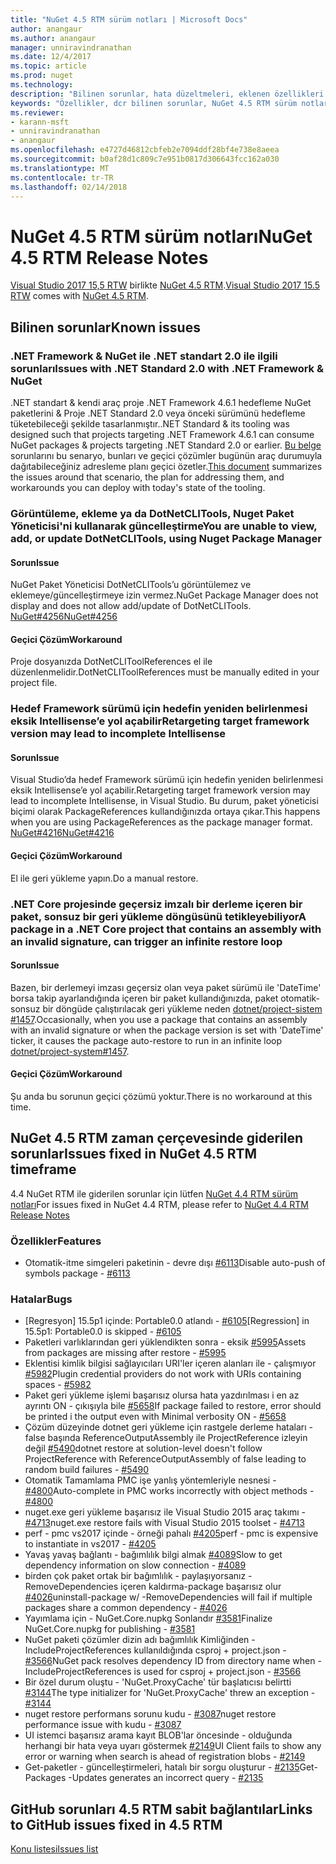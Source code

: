 ```yaml
---
title: "NuGet 4.5 RTM sürüm notları | Microsoft Docs"
author: anangaur
ms.author: anangaur
manager: unniravindranathan
ms.date: 12/4/2017
ms.topic: article
ms.prod: nuget
ms.technology: 
description: "Bilinen sorunlar, hata düzeltmeleri, eklenen özellikleri ve dcr dahil olmak üzere NuGet 4.5 RTM için sürüm notları."
keywords: "Özellikler, dcr bilinen sorunlar, NuGet 4.5 RTM sürüm notları, hata düzeltmeleri eklendi"
ms.reviewer:
- karann-msft
- unniravindranathan
- anangaur
ms.openlocfilehash: e4727d46812cbfeb2e7094ddf28bf4e738e8aeea
ms.sourcegitcommit: b0af28d1c809c7e951b0817d306643fcc162a030
ms.translationtype: MT
ms.contentlocale: tr-TR
ms.lasthandoff: 02/14/2018
---
```

# <a name="nuget-45-rtm-release-notes"></a><span data-ttu-id="24443-104">NuGet 4.5 RTM sürüm notları</span><span class="sxs-lookup"><span data-stu-id="24443-104">NuGet 4.5 RTM Release Notes</span></span>

<span data-ttu-id="24443-105">[Visual Studio 2017 15,5 RTW](https://www.visualstudio.com/news/releasenotes/vs2017-relnotes) birlikte [NuGet 4.5 RTM](https://dist.nuget.org/win-x86-commandline/v4.5.0/nuget.exe).</span><span class="sxs-lookup"><span data-stu-id="24443-105">[Visual Studio 2017 15.5 RTW](https://www.visualstudio.com/news/releasenotes/vs2017-relnotes) comes with [NuGet 4.5 RTM](https://dist.nuget.org/win-x86-commandline/v4.5.0/nuget.exe).</span></span>

## <a name="known-issues"></a><span data-ttu-id="24443-106">Bilinen sorunlar</span><span class="sxs-lookup"><span data-stu-id="24443-106">Known issues</span></span>

### <a name="issues-with-net-standard-20-with-net-framework--nuget"></a><span data-ttu-id="24443-107">.NET Framework & NuGet ile .NET standart 2.0 ile ilgili sorunları</span><span class="sxs-lookup"><span data-stu-id="24443-107">Issues with .NET Standard 2.0 with .NET Framework & NuGet</span></span> 

<span data-ttu-id="24443-108">.NET standart & kendi araç proje .NET Framework 4.6.1 hedefleme NuGet paketlerini & Proje .NET Standard 2.0 veya önceki sürümünü hedefleme tüketebileceği şekilde tasarlanmıştır.</span><span class="sxs-lookup"><span data-stu-id="24443-108">.NET Standard & its tooling was designed such that projects targeting .NET Framework 4.6.1 can consume NuGet packages & projects targeting .NET Standard 2.0 or earlier.</span></span> <span data-ttu-id="24443-109">[Bu belge](https://github.com/dotnet/standard/issues/481) sorunlarını bu senaryo, bunları ve geçici çözümler bugünün araç durumuyla dağıtabileceğiniz adresleme planı geçici özetler.</span><span class="sxs-lookup"><span data-stu-id="24443-109">[This document](https://github.com/dotnet/standard/issues/481) summarizes the issues around that scenario, the plan for addressing them, and workarounds you can deploy with today's state of the tooling.</span></span>

### <a name="you-are-unable-to-view-add-or-update-dotnetclitools-using-nuget-package-manager"></a><span data-ttu-id="24443-110">Görüntüleme, ekleme ya da DotNetCLITools, Nuget Paket Yöneticisi'ni kullanarak güncelleştirme</span><span class="sxs-lookup"><span data-stu-id="24443-110">You are unable to view, add, or update DotNetCLITools, using Nuget Package Manager</span></span>

#### <a name="issue"></a><span data-ttu-id="24443-111">Sorun</span><span class="sxs-lookup"><span data-stu-id="24443-111">Issue</span></span>

<span data-ttu-id="24443-112">NuGet Paket Yöneticisi DotNetCLITools’u görüntülemez ve eklemeye/güncelleştirmeye izin vermez.</span><span class="sxs-lookup"><span data-stu-id="24443-112">NuGet Package Manager does not display and does not allow add/update of DotNetCLITools.</span></span> [<span data-ttu-id="24443-113">NuGet#4256</span><span class="sxs-lookup"><span data-stu-id="24443-113">NuGet#4256</span></span>](https://github.com/NuGet/Home/issues/4256)

#### <a name="workaround"></a><span data-ttu-id="24443-114">Geçici Çözüm</span><span class="sxs-lookup"><span data-stu-id="24443-114">Workaround</span></span>

<span data-ttu-id="24443-115">Proje dosyanızda DotNetCLIToolReferences el ile düzenlenmelidir.</span><span class="sxs-lookup"><span data-stu-id="24443-115">DotNetCLIToolReferences must be manually edited in your project file.</span></span>

### <a name="retargeting-target-framework-version-may-lead-to-incomplete-intellisense"></a><span data-ttu-id="24443-116">Hedef Framework sürümü için hedefin yeniden belirlenmesi eksik Intellisense’e yol açabilir</span><span class="sxs-lookup"><span data-stu-id="24443-116">Retargeting target framework version may lead to incomplete Intellisense</span></span>

#### <a name="issue"></a><span data-ttu-id="24443-117">Sorun</span><span class="sxs-lookup"><span data-stu-id="24443-117">Issue</span></span>

<span data-ttu-id="24443-118">Visual Studio’da hedef Framework sürümü için hedefin yeniden belirlenmesi eksik Intellisense’e yol açabilir.</span><span class="sxs-lookup"><span data-stu-id="24443-118">Retargeting target framework version may lead to incomplete Intellisense, in Visual Studio.</span></span> <span data-ttu-id="24443-119">Bu durum, paket yöneticisi biçimi olarak PackageReferences kullandığınızda ortaya çıkar.</span><span class="sxs-lookup"><span data-stu-id="24443-119">This happens when you are using PackageReferences as the package manager format.</span></span> [<span data-ttu-id="24443-120">NuGet#4216</span><span class="sxs-lookup"><span data-stu-id="24443-120">NuGet#4216</span></span>](https://github.com/NuGet/Home/issues/4216)

#### <a name="workaround"></a><span data-ttu-id="24443-121">Geçici Çözüm</span><span class="sxs-lookup"><span data-stu-id="24443-121">Workaround</span></span>

<span data-ttu-id="24443-122">El ile geri yükleme yapın.</span><span class="sxs-lookup"><span data-stu-id="24443-122">Do a manual restore.</span></span>

### <a name="a-package-in-a-net-core-project-that-contains-an-assembly-with-an-invalid-signature-can-trigger-an-infinite-restore-loop"></a><span data-ttu-id="24443-123">.NET Core projesinde geçersiz imzalı bir derleme içeren bir paket, sonsuz bir geri yükleme döngüsünü tetikleyebiliyor</span><span class="sxs-lookup"><span data-stu-id="24443-123">A package in a .NET Core project that contains an assembly with an invalid signature, can trigger an infinite restore loop</span></span>

#### <a name="issue"></a><span data-ttu-id="24443-124">Sorun</span><span class="sxs-lookup"><span data-stu-id="24443-124">Issue</span></span>

<span data-ttu-id="24443-125">Bazen, bir derlemeyi imzası geçersiz olan veya paket sürümü ile 'DateTime' borsa takip ayarlandığında içeren bir paket kullandığınızda, paket otomatik-sonsuz bir döngüde çalıştırılacak geri yükleme neden [dotnet/project-sistem #1457](https://github.com/dotnet/project-system/issues/1457).</span><span class="sxs-lookup"><span data-stu-id="24443-125">Occasionally, when you use a package that contains an assembly with an invalid signature or when the package version is set with 'DateTime' ticker, it causes the package auto-restore to run in an infinite loop [dotnet/project-system#1457](https://github.com/dotnet/project-system/issues/1457).</span></span>

#### <a name="workaround"></a><span data-ttu-id="24443-126">Geçici Çözüm</span><span class="sxs-lookup"><span data-stu-id="24443-126">Workaround</span></span>

<span data-ttu-id="24443-127">Şu anda bu sorunun geçici çözümü yoktur.</span><span class="sxs-lookup"><span data-stu-id="24443-127">There is no workaround at this time.</span></span>

## <a name="issues-fixed-in-nuget-45-rtm-timeframe"></a><span data-ttu-id="24443-128">NuGet 4.5 RTM zaman çerçevesinde giderilen sorunlar</span><span class="sxs-lookup"><span data-stu-id="24443-128">Issues fixed in NuGet 4.5 RTM timeframe</span></span>

<span data-ttu-id="24443-129">4.4 NuGet RTM ile giderilen sorunlar için lütfen [NuGet 4.4 RTM sürüm notları](../release-notes/nuget-4.4-RTM.md)</span><span class="sxs-lookup"><span data-stu-id="24443-129">For issues fixed in NuGet 4.4 RTM, please refer to [NuGet 4.4 RTM Release Notes](../release-notes/nuget-4.4-RTM.md)</span></span> 

### <a name="features"></a><span data-ttu-id="24443-130">Özellikler</span><span class="sxs-lookup"><span data-stu-id="24443-130">Features</span></span>

- <span data-ttu-id="24443-131">Otomatik-itme simgeleri paketinin - devre dışı [#6113](https://github.com/NuGet/Home/issues/6113)</span><span class="sxs-lookup"><span data-stu-id="24443-131">Disable auto-push of symbols package - [#6113](https://github.com/NuGet/Home/issues/6113)</span></span>

### <a name="bugs"></a><span data-ttu-id="24443-132">Hatalar</span><span class="sxs-lookup"><span data-stu-id="24443-132">Bugs</span></span>

- <span data-ttu-id="24443-133">[Regresyon] 15.5p1 içinde: Portable0.0 atlandı - [#6105](https://github.com/NuGet/Home/issues/6105)</span><span class="sxs-lookup"><span data-stu-id="24443-133">[Regression] in 15.5p1: Portable0.0 is skipped - [#6105](https://github.com/NuGet/Home/issues/6105)</span></span>
- <span data-ttu-id="24443-134">Paketleri varlıklarından geri yüklendikten sonra - eksik [#5995](https://github.com/NuGet/Home/issues/5995)</span><span class="sxs-lookup"><span data-stu-id="24443-134">Assets from packages are missing after restore - [#5995](https://github.com/NuGet/Home/issues/5995)</span></span>
- <span data-ttu-id="24443-135">Eklentisi kimlik bilgisi sağlayıcıları URI'ler içeren alanları ile - çalışmıyor [#5982](https://github.com/NuGet/Home/issues/5982)</span><span class="sxs-lookup"><span data-stu-id="24443-135">Plugin credential providers do not work with URIs containing spaces - [#5982](https://github.com/NuGet/Home/issues/5982)</span></span>
- <span data-ttu-id="24443-136">Paket geri yükleme işlemi başarısız olursa hata yazdırılması i en az ayrıntı ON - çıkışıyla bile [#5658](https://github.com/NuGet/Home/issues/5658)</span><span class="sxs-lookup"><span data-stu-id="24443-136">If package failed to restore, error should be printed i the output even with Minimal verbosity ON - [#5658](https://github.com/NuGet/Home/issues/5658)</span></span>
- <span data-ttu-id="24443-137">Çözüm düzeyinde dotnet geri yükleme için rastgele derleme hataları - false başında ReferenceOutputAssembly ile ProjectReference izleyin değil [#5490](https://github.com/NuGet/Home/issues/5490)</span><span class="sxs-lookup"><span data-stu-id="24443-137">dotnet restore at solution-level doesn't follow ProjectReference with ReferenceOutputAssembly of false leading to random build failures - [#5490](https://github.com/NuGet/Home/issues/5490)</span></span>
- <span data-ttu-id="24443-138">Otomatik Tamamlama PMC işe yanlış yöntemleriyle nesnesi - [#4800](https://github.com/NuGet/Home/issues/4800)</span><span class="sxs-lookup"><span data-stu-id="24443-138">Auto-complete in PMC works incorrectly with object methods - [#4800](https://github.com/NuGet/Home/issues/4800)</span></span>
- <span data-ttu-id="24443-139">nuget.exe geri yükleme başarısız ile Visual Studio 2015 araç takımı - [#4713](https://github.com/NuGet/Home/issues/4713)</span><span class="sxs-lookup"><span data-stu-id="24443-139">nuget.exe restore fails with Visual Studio 2015 toolset - [#4713](https://github.com/NuGet/Home/issues/4713)</span></span>
- <span data-ttu-id="24443-140">perf - pmc vs2017 içinde - örneği pahalı [#4205](https://github.com/NuGet/Home/issues/4205)</span><span class="sxs-lookup"><span data-stu-id="24443-140">perf - pmc is expensive to instantiate in vs2017 - [#4205](https://github.com/NuGet/Home/issues/4205)</span></span>
- <span data-ttu-id="24443-141">Yavaş yavaş bağlantı - bağımlılık bilgi almak [#4089](https://github.com/NuGet/Home/issues/4089)</span><span class="sxs-lookup"><span data-stu-id="24443-141">Slow to get dependency information on slow connection - [#4089](https://github.com/NuGet/Home/issues/4089)</span></span>
- <span data-ttu-id="24443-142">birden çok paket ortak bir bağımlılık - paylaşıyorsanız - RemoveDependencies içeren kaldırma-package başarısız olur [#4026](https://github.com/NuGet/Home/issues/4026)</span><span class="sxs-lookup"><span data-stu-id="24443-142">uninstall-package w/ -RemoveDependencies will fail if multiple packages share a common dependency - [#4026](https://github.com/NuGet/Home/issues/4026)</span></span>
- <span data-ttu-id="24443-143">Yayımlama için - NuGet.Core.nupkg Sonlandır [#3581](https://github.com/NuGet/Home/issues/3581)</span><span class="sxs-lookup"><span data-stu-id="24443-143">Finalize NuGet.Core.nupkg for publishing - [#3581](https://github.com/NuGet/Home/issues/3581)</span></span>
- <span data-ttu-id="24443-144">NuGet paketi çözümler dizin adı bağımlılık Kimliğinden - IncludeProjectReferences kullanıldığında csproj + project.json - [#3566](https://github.com/NuGet/Home/issues/3566)</span><span class="sxs-lookup"><span data-stu-id="24443-144">NuGet pack resolves dependency ID from directory name when -IncludeProjectReferences is used for csproj + project.json - [#3566](https://github.com/NuGet/Home/issues/3566)</span></span>
- <span data-ttu-id="24443-145">Bir özel durum oluştu - 'NuGet.ProxyCache' tür başlatıcısı belirtti [#3144](https://github.com/NuGet/Home/issues/3144)</span><span class="sxs-lookup"><span data-stu-id="24443-145">The type initializer for 'NuGet.ProxyCache' threw an exception - [#3144](https://github.com/NuGet/Home/issues/3144)</span></span>
- <span data-ttu-id="24443-146">nuget restore performans sorunu kudu - [#3087](https://github.com/NuGet/Home/issues/3087)</span><span class="sxs-lookup"><span data-stu-id="24443-146">nuget restore performance issue with kudu - [#3087](https://github.com/NuGet/Home/issues/3087)</span></span>
- <span data-ttu-id="24443-147">UI istemci başarısız arama kayıt BLOB'lar öncesinde - olduğunda herhangi bir hata veya uyarı göstermek [#2149](https://github.com/NuGet/Home/issues/2149)</span><span class="sxs-lookup"><span data-stu-id="24443-147">UI Client fails to show any error or warning when search is ahead of registration blobs - [#2149](https://github.com/NuGet/Home/issues/2149)</span></span>
- <span data-ttu-id="24443-148">Get-paketler - güncelleştirmeleri, hatalı bir sorgu oluşturur - [#2135](https://github.com/NuGet/Home/issues/2135)</span><span class="sxs-lookup"><span data-stu-id="24443-148">Get-Packages -Updates generates an incorrect query - [#2135](https://github.com/NuGet/Home/issues/2135)</span></span>

## <a name="links-to-github-issues-fixed-in-45-rtm"></a><span data-ttu-id="24443-149">GitHub sorunları 4.5 RTM sabit bağlantılar</span><span class="sxs-lookup"><span data-stu-id="24443-149">Links to GitHub issues fixed in 4.5 RTM</span></span>

[<span data-ttu-id="24443-150">Konu listesi</span><span class="sxs-lookup"><span data-stu-id="24443-150">Issues list</span></span>](https://github.com/NuGet/Home/issues?q=is%3Aissue+milestone%3A4.5+is%3Aclosed)
